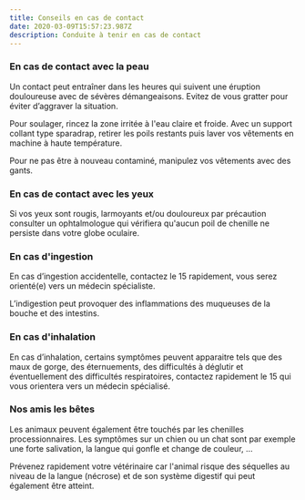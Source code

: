 ```yaml
---
title: Conseils en cas de contact
date: 2020-03-09T15:57:23.987Z
description: Conduite à tenir en cas de contact
---
```

### En cas de contact avec la peau

Un contact peut entraîner dans les heures qui suivent une éruption douloureuse avec de sévères démangeaisons. Evitez de vous gratter pour éviter d’aggraver la situation.

Pour soulager, rincez la zone irritée à l'eau claire et froide. Avec un support collant type sparadrap, retirer les poils restants puis laver vos vêtements en machine à haute température.

Pour ne pas être à nouveau contaminé, manipulez vos vêtements avec des gants.

### En cas de contact avec les yeux

Si vos yeux sont rougis, larmoyants et/ou douloureux par précaution consulter un ophtalmologue qui vérifiera qu'aucun poil de chenille ne persiste dans votre globe oculaire.

### En cas d'ingestion

En cas d’ingestion accidentelle, contactez le 15 rapidement, vous serez orienté(e) vers un médecin spécialiste.

L’indigestion peut provoquer des inflammations des muqueuses de la bouche et des intestins.

### En cas d'inhalation

En cas d’inhalation, certains symptômes peuvent apparaitre tels que des maux de gorge, des éternuements, des difficultés à déglutir et éventuellement des difficultés respiratoires, contactez rapidement le 15 qui vous orientera vers un médecin spécialisé.

### Nos amis les bêtes

Les animaux peuvent également être touchés par les chenilles processionnaires. Les symptômes sur un chien ou un chat sont par exemple une forte salivation, la langue qui gonfle et change de couleur, …

Prévenez rapidement votre vétérinaire car l'animal risque des séquelles au niveau de la langue (nécrose) et de son système digestif qui peut également être atteint.
